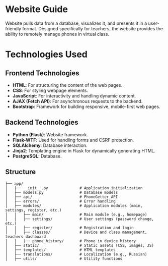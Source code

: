 # **Website Guide**

Website pulls data from a database, visualizes it, and presents it in a user-friendly format. 
Designed specifically for teachers, the website provides the ability to remotely manage phones in virtual class.

# Technologies Used

## Frontend Technologies
- **HTML**: For structuring the content of the web pages.
- **CSS**: For styling webpage elements.
- **JavaScript**: For interactivity and handling dynamic content.
- **AJAX (Fetch API)**: For asynchronous requests to the backend.
- **Bootstrap**: Framework for building responsive, mobile-first web pages.

## Backend Technologies
- **Python (Flask)**: Website framework.
- **Flask-WTF**: Used for handling forms and CSRF protection.
- **SQLAlchemy**: Database interaction.
- **Jinja2**: Templating engine in Flask for dynamically generating HTML.
- **PostgreSQL**: Database.

## Structure

```commandline
├── app/
│   ├── __init__.py              # Application initialization
│   ├── models.py                # Database models
│   ├── api/                     # PhoneGetter API
│   ├── errors/                  # Error handling
│   ├── modules/                 # Application modules (main, settings, register, etc.)
│   │   ├── main/                # Main module (e.g., homepage)
│   │   ├── settings/            # User settings (password change, etc.)
│   │   ├── register/            # Registration and login
│   │   ├── classes/             # Device and class management, teachers dashboard
│   │   ├── phone_history/       # Phone in device history
│   ├── static/                  # Static assets (CSS, images, JS)
│   ├── templates/               # HTML templates
│   ├── translations/            # Localization (e.g., Russian)
│   ├── utils/                   # Utility functions
```